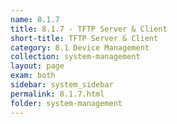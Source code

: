```yaml
---
name: 8.1.7
title: 8.1.7 - TFTP Server & Client
short-title: TFTP Server & Client
category: 8.1 Device Management
collection: system-management
layout: page
exam: both
sidebar: system_sidebar
permalink: 8.1.7.html
folder: system-management
---
```


